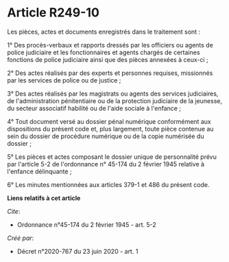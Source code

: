 # Article R249-10

Les pièces, actes et documents enregistrés dans le traitement sont :

1° Des procès-verbaux et rapports dressés par les officiers ou agents de police judiciaire et les fonctionnaires et agents
chargés de certaines fonctions de police judiciaire ainsi que des pièces annexées à ceux-ci ;

2° Des actes réalisés par des experts et personnes requises, missionnés par les services de police ou de justice ;

3° Des actes réalisés par les magistrats ou agents des services judiciaires, de l'administration pénitentiaire ou de la
protection judiciaire de la jeunesse, du secteur associatif habilité ou de l'aide sociale à l'enfance ;

4° Tout document versé au dossier pénal numérique conformément aux dispositions du présent code et, plus largement, toute
pièce contenue au sein du dossier de procédure numérique ou de la copie numérisée du dossier ;

5° Les pièces et actes composant le dossier unique de personnalité prévu par l'article 5-2 de l'ordonnance n° 45-174 du 2
février 1945 relative à l'enfance délinquante ;

6° Les minutes mentionnées aux articles 379-1 et 486 du présent code.

**Liens relatifs à cet article**

_Cite_:

  - Ordonnance n°45-174 du 2 février 1945 - art. 5-2

_Créé par_:

  - Décret n°2020-767 du 23 juin 2020 - art. 1
